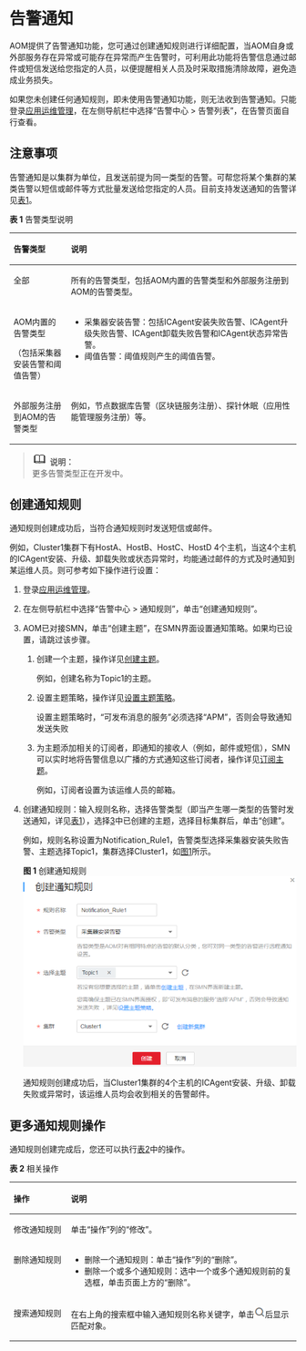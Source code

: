 # 告警通知<a name="ZH-CN_TOPIC_0127191405"></a>

AOM提供了告警通知功能，您可通过创建通知规则进行详细配置，当AOM自身或外部服务存在异常或可能存在异常而产生告警时，可利用此功能将告警信息通过邮件或短信发送给您指定的人员，以便提醒相关人员及时采取措施清除故障，避免造成业务损失。

如果您未创建任何通知规则，即未使用告警通知功能，则无法收到告警通知。只能登录[应用运维管理](https://console.huaweicloud.com/aom/#/aom/ams/summary)，在左侧导航栏中选择“告警中心 \> 告警列表”，在告警页面自行查看。

## 注意事项<a name="section345616394254"></a>

告警通知是以集群为单位，且发送前提为同一类型的告警。可帮您将某个集群的某类告警以短信或邮件等方式批量发送给您指定的人员。目前支持发送通知的告警详见[表1](#table1767992833014)。

**表 1**  告警类型说明

<a name="table1767992833014"></a>
<table><thead align="left"><tr id="row1290320620271"><th class="cellrowborder" valign="top" width="20%" id="mcps1.2.3.1.1"><p id="p159044612719"><a name="p159044612719"></a><a name="p159044612719"></a>告警类型</p>
</th>
<th class="cellrowborder" valign="top" width="80%" id="mcps1.2.3.1.2"><p id="p490414672717"><a name="p490414672717"></a><a name="p490414672717"></a>说明</p>
</th>
</tr>
</thead>
<tbody><tr id="row1501012113518"><td class="cellrowborder" valign="top" width="20%" headers="mcps1.2.3.1.1 "><p id="p157641309547"><a name="p157641309547"></a><a name="p157641309547"></a>全部</p>
</td>
<td class="cellrowborder" valign="top" width="80%" headers="mcps1.2.3.1.2 "><p id="p522077164612"><a name="p522077164612"></a><a name="p522077164612"></a>所有的告警类型，包括AOM内置的告警类型和外部服务注册到AOM的告警类型。</p>
</td>
</tr>
<tr id="row1498082919305"><td class="cellrowborder" valign="top" width="20%" headers="mcps1.2.3.1.1 "><p id="p2030441093513"><a name="p2030441093513"></a><a name="p2030441093513"></a>AOM内置的告警类型</p>
<p id="p15981829133015"><a name="p15981829133015"></a><a name="p15981829133015"></a>（包括采集器安装告警和阈值告警）</p>
</td>
<td class="cellrowborder" valign="top" width="80%" headers="mcps1.2.3.1.2 "><a name="ul97994404329"></a><a name="ul97994404329"></a><ul id="ul97994404329"><li>采集器安装告警：包括ICAgent安装失败告警、ICAgent升级失败告警、ICAgent卸载失败告警和ICAgent状态异常告警。</li><li>阈值告警：阈值规则产生的阈值告警。</li></ul>
</td>
</tr>
<tr id="row120193433014"><td class="cellrowborder" valign="top" width="20%" headers="mcps1.2.3.1.1 "><p id="p6201634183013"><a name="p6201634183013"></a><a name="p6201634183013"></a>外部服务注册到AOM的告警类型</p>
</td>
<td class="cellrowborder" valign="top" width="80%" headers="mcps1.2.3.1.2 "><p id="p13201123410303"><a name="p13201123410303"></a><a name="p13201123410303"></a>例如，节点数据库告警（区块链服务注册）、探针休眠（应用性能管理服务注册）等。</p>
</td>
</tr>
</tbody>
</table>

>![](public_sys-resources/icon-note.gif) **说明：**   
>更多告警类型正在开发中。  

## 创建通知规则<a name="section3865103262915"></a>

通知规则创建成功后，当符合通知规则时发送短信或邮件。

例如，Cluster1集群下有HostA、HostB、HostC、HostD 4个主机，当这4个主机的ICAgent安装、升级、卸载失败或状态异常时，均能通过邮件的方式及时通知到某运维人员。则可参考如下操作进行设置：

1.  登录[应用运维管理](https://console.huaweicloud.com/aom/#/aom/ams/summary)。
2.  在左侧导航栏中选择“告警中心 \> 通知规则”，单击“创建通知规则”。
3.  <a name="li698019238343"></a>AOM已对接SMN，单击“创建主题”，在SMN界面设置通知策略。如果均已设置，请跳过该步骤。
    1.  创建一个主题，操作详见[创建主题](https://support.huaweicloud.com/usermanual-smn/zh-cn_topic_0043961401.html)。

        例如，创建名称为Topic1的主题。

    2.  设置主题策略，操作详见[设置主题策略](https://support.huaweicloud.com/usermanual-smn/zh-cn_topic_0043394891.html)。

        设置主题策略时，“可发布消息的服务”必须选择“APM”，否则会导致通知发送失败

    3.  为主题添加相关的订阅者，即通知的接收人（例如，邮件或短信），SMN可以实时地将告警信息以广播的方式通知这些订阅者，操作详见[订阅主题](https://support.huaweicloud.com/usermanual-smn/zh-cn_topic_0043961402.html)。

        例如，订阅者设置为该运维人员的邮箱。


4.  创建通知规则：输入规则名称，选择告警类型（即当产生哪一类型的告警时发送通知，详见[表1](#table1767992833014)），选择[3](#li698019238343)中已创建的主题，选择目标集群后，单击“创建”。

    例如，规则名称设置为Notification\_Rule1，告警类型选择采集器安装失败告警、主题选择Topic1，集群选择Cluster1，如[图1](#fig164851929204116)所示。

    **图 1**  创建通知规则<a name="fig164851929204116"></a>  
    ![](figures/创建通知规则.png "创建通知规则")

    通知规则创建成功后，当Cluster1集群的4个主机的ICAgent安装、升级、卸载失败或异常时，该运维人员均会收到相关的告警邮件。


## 更多通知规则操作<a name="section691615031014"></a>

通知规则创建完成后，您还可以执行[表2](#table14918185010104)中的操作。

**表 2**  相关操作

<a name="table14918185010104"></a>
<table><thead align="left"><tr id="row17920135010100"><th class="cellrowborder" valign="top" width="20%" id="mcps1.2.3.1.1"><p id="p99204504109"><a name="p99204504109"></a><a name="p99204504109"></a>操作</p>
</th>
<th class="cellrowborder" valign="top" width="80%" id="mcps1.2.3.1.2"><p id="p592245013103"><a name="p592245013103"></a><a name="p592245013103"></a>说明</p>
</th>
</tr>
</thead>
<tbody><tr id="row4922150191019"><td class="cellrowborder" valign="top" width="20%" headers="mcps1.2.3.1.1 "><p id="p189236503101"><a name="p189236503101"></a><a name="p189236503101"></a>修改通知规则</p>
</td>
<td class="cellrowborder" valign="top" width="80%" headers="mcps1.2.3.1.2 "><p id="p10923175016102"><a name="p10923175016102"></a><a name="p10923175016102"></a>单击“操作”列的“修改”。</p>
</td>
</tr>
<tr id="row13752165816484"><td class="cellrowborder" valign="top" width="20%" headers="mcps1.2.3.1.1 "><p id="p205831436115916"><a name="p205831436115916"></a><a name="p205831436115916"></a>删除通知规则</p>
</td>
<td class="cellrowborder" valign="top" width="80%" headers="mcps1.2.3.1.2 "><a name="ul98211552932"></a><a name="ul98211552932"></a><ul id="ul98211552932"><li>删除一个通知规则：单击“操作”列的“删除”。</li><li>删除一个或多个通知规则：选中一个或多个通知规则前的复选框，单击页面上方的“删除”。</li></ul>
</td>
</tr>
<tr id="row79230504106"><td class="cellrowborder" valign="top" width="20%" headers="mcps1.2.3.1.1 "><p id="p29251506107"><a name="p29251506107"></a><a name="p29251506107"></a>搜索通知规则</p>
</td>
<td class="cellrowborder" valign="top" width="80%" headers="mcps1.2.3.1.2 "><p id="p2583113611591"><a name="p2583113611591"></a><a name="p2583113611591"></a>在右上角的搜索框中输入通知规则名称关键字，单击<a name="image5631135419271"></a><a name="image5631135419271"></a><span><img id="image5631135419271" src="figures/icon-search.png"></span>后显示匹配对象。</p>
</td>
</tr>
</tbody>
</table>

